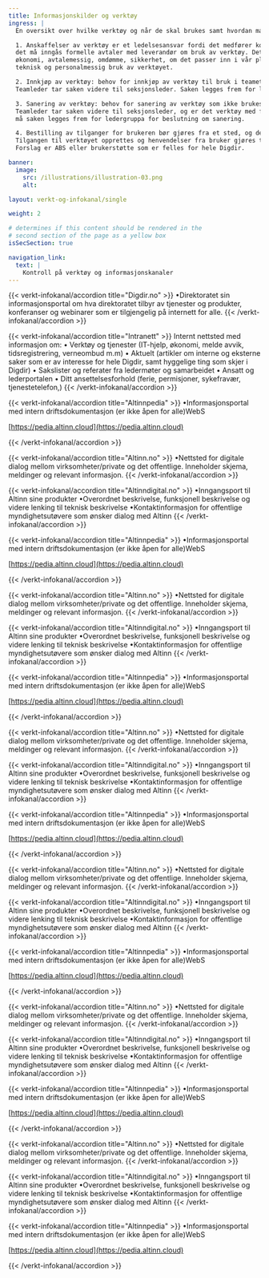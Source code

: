 ```yaml
---
title: Informasjonskilder og verktøy
ingress: |
  En oversikt over hvilke verktøy og når de skal brukes samt hvordan man skal bestille nye verktøy?

  1. Anskaffelser av verktøy er et ledelsesansvar fordi det medfører kostnader for etaten og 
  det må inngås formelle avtaler med leverandør om bruk av verktøy. Det skal vurderes behov, 
  økonomi, avtalemessig, omdømme, sikkerhet, om det passer inn i vår plattform/potefølje 
  teknisk og personalmessig bruk av verktøyet.

  2. Innkjøp av verktøy: behov for innkjøp av verktøy til bruk i teamet meldes til teamleder. 
  Teamleder tar saken videre til seksjonsleder. Saken legges frem for ledergruppa for beslutning om innkjøp.

  3. Sanering av verktøy: behov for sanering av verktøy som ikke brukes lengre, ta kontakt med teamleder. 
  Teamleder tar saken videre til seksjonsleder, og er det verktøy med flere brukere utover teamet, 
  må saken legges frem for ledergruppa for beslutning om sanering.

  4. Bestilling av tilganger for brukeren bør gjøres fra et sted, og det er en leder som bestiller. 
  Tilgangen til verktøyet opprettes og henvendelser fra bruker gjøres til samme sted. 
  Forslag er ABS eller brukerstøtte som er felles for hele Digdir.

banner:
  image:
    src: /illustrations/illustration-03.png
    alt:

layout: verkt-og-infokanal/single

weight: 2

# determines if this content should be rendered in the
# second section of the page as a yellow box
isSecSection: true

navigation_link:
  text: |
    Kontroll på verktøy og informasjonskanaler
---
```


{{< verkt-infokanal/accordion title="Digdir.no" >}}
•Direktoratet sin informasjonsportal om hva direktoratet tilbyr av tjenester og produkter, konferanser og webinarer som er tilgjengelig på internett for alle. 
{{< /verkt-infokanal/accordion >}}

{{< verkt-infokanal/accordion title="Intranett" >}}
Internt nettsted med informasjon om:
•	Verktøy og tjenester (IT-hjelp, økonomi, melde avvik, tidsregistrering, verneombud m.m)
•	Aktuelt (artikler om interne og eksterne saker som er av interesse for hele Digdir, samt hyggelige ting som skjer i Digdir)
•	Sakslister og referater fra ledermøter og samarbeidet
•	Ansatt og lederportalen
•	Ditt ansettelsesforhold (ferie, permisjoner, sykefravær, tjenestetelefon,)
{{< /verkt-infokanal/accordion >}}

{{< verkt-infokanal/accordion title="Altinnpedia" >}}
•Informasjonsportal med intern driftsdokumentasjon (er ikke åpen for alle)WebS

[https://pedia.altinn.cloud](https://pedia.altinn.cloud)

{{< /verkt-infokanal/accordion >}}

{{< verkt-infokanal/accordion title="Altinn.no" >}}
•Nettsted for digitale dialog mellom virksomheter/private og det offentlige. Inneholder skjema, meldinger og relevant informasjon.
{{< /verkt-infokanal/accordion >}}

{{< verkt-infokanal/accordion title="Altinndigital.no" >}}
•Inngangsport til Altinn sine produkter
•Overordnet beskrivelse, funksjonell beskrivelse og videre lenking til teknisk beskrivelse
•Kontaktinformasjon for offentlige myndighetsutøvere som ønsker dialog med Altinn
{{< /verkt-infokanal/accordion >}}

{{< verkt-infokanal/accordion title="Altinnpedia" >}}
•Informasjonsportal med intern driftsdokumentasjon (er ikke åpen for alle)WebS

[https://pedia.altinn.cloud](https://pedia.altinn.cloud)

{{< /verkt-infokanal/accordion >}}

{{< verkt-infokanal/accordion title="Altinn.no" >}}
•Nettsted for digitale dialog mellom virksomheter/private og det offentlige. Inneholder skjema, meldinger og relevant informasjon.
{{< /verkt-infokanal/accordion >}}

{{< verkt-infokanal/accordion title="Altinndigital.no" >}}
•Inngangsport til Altinn sine produkter
•Overordnet beskrivelse, funksjonell beskrivelse og videre lenking til teknisk beskrivelse
•Kontaktinformasjon for offentlige myndighetsutøvere som ønsker dialog med Altinn
{{< /verkt-infokanal/accordion >}}

{{< verkt-infokanal/accordion title="Altinnpedia" >}}
•Informasjonsportal med intern driftsdokumentasjon (er ikke åpen for alle)WebS

[https://pedia.altinn.cloud](https://pedia.altinn.cloud)

{{< /verkt-infokanal/accordion >}}

{{< verkt-infokanal/accordion title="Altinn.no" >}}
•Nettsted for digitale dialog mellom virksomheter/private og det offentlige. Inneholder skjema, meldinger og relevant informasjon.
{{< /verkt-infokanal/accordion >}}

{{< verkt-infokanal/accordion title="Altinndigital.no" >}}
•Inngangsport til Altinn sine produkter
•Overordnet beskrivelse, funksjonell beskrivelse og videre lenking til teknisk beskrivelse
•Kontaktinformasjon for offentlige myndighetsutøvere som ønsker dialog med Altinn
{{< /verkt-infokanal/accordion >}}

{{< verkt-infokanal/accordion title="Altinnpedia" >}}
•Informasjonsportal med intern driftsdokumentasjon (er ikke åpen for alle)WebS

[https://pedia.altinn.cloud](https://pedia.altinn.cloud)

{{< /verkt-infokanal/accordion >}}

{{< verkt-infokanal/accordion title="Altinn.no" >}}
•Nettsted for digitale dialog mellom virksomheter/private og det offentlige. Inneholder skjema, meldinger og relevant informasjon.
{{< /verkt-infokanal/accordion >}}

{{< verkt-infokanal/accordion title="Altinndigital.no" >}}
•Inngangsport til Altinn sine produkter
•Overordnet beskrivelse, funksjonell beskrivelse og videre lenking til teknisk beskrivelse
•Kontaktinformasjon for offentlige myndighetsutøvere som ønsker dialog med Altinn
{{< /verkt-infokanal/accordion >}}

{{< verkt-infokanal/accordion title="Altinnpedia" >}}
•Informasjonsportal med intern driftsdokumentasjon (er ikke åpen for alle)WebS

[https://pedia.altinn.cloud](https://pedia.altinn.cloud)

{{< /verkt-infokanal/accordion >}}

{{< verkt-infokanal/accordion title="Altinn.no" >}}
•Nettsted for digitale dialog mellom virksomheter/private og det offentlige. Inneholder skjema, meldinger og relevant informasjon.
{{< /verkt-infokanal/accordion >}}

{{< verkt-infokanal/accordion title="Altinndigital.no" >}}
•Inngangsport til Altinn sine produkter
•Overordnet beskrivelse, funksjonell beskrivelse og videre lenking til teknisk beskrivelse
•Kontaktinformasjon for offentlige myndighetsutøvere som ønsker dialog med Altinn
{{< /verkt-infokanal/accordion >}}

{{< verkt-infokanal/accordion title="Altinnpedia" >}}
•Informasjonsportal med intern driftsdokumentasjon (er ikke åpen for alle)WebS

[https://pedia.altinn.cloud](https://pedia.altinn.cloud)

{{< /verkt-infokanal/accordion >}}

{{< verkt-infokanal/accordion title="Altinn.no" >}}
•Nettsted for digitale dialog mellom virksomheter/private og det offentlige. Inneholder skjema, meldinger og relevant informasjon.
{{< /verkt-infokanal/accordion >}}

{{< verkt-infokanal/accordion title="Altinndigital.no" >}}
•Inngangsport til Altinn sine produkter
•Overordnet beskrivelse, funksjonell beskrivelse og videre lenking til teknisk beskrivelse
•Kontaktinformasjon for offentlige myndighetsutøvere som ønsker dialog med Altinn
{{< /verkt-infokanal/accordion >}}

{{< verkt-infokanal/accordion title="Altinnpedia" >}}
•Informasjonsportal med intern driftsdokumentasjon (er ikke åpen for alle)WebS

[https://pedia.altinn.cloud](https://pedia.altinn.cloud)

{{< /verkt-infokanal/accordion >}}
